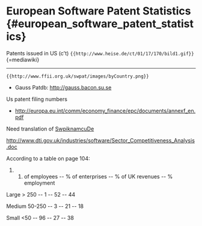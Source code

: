 # European Software Patent Statistics {#european_software_patent_statistics}

Patents issued in US (c\'t)
`{{http://www.heise.de/ct/01/17/170/bild1.gif}}`{=mediawiki}

------------------------------------------------------------------------

```{=mediawiki}
{{http://www.ffii.org.uk/swpat/images/byCountry.png}}
```
-   Gauss Patdb: <http://gauss.bacon.su.se>

Us patent filing numbers

-   <http://europa.eu.int/comm/economy_finance/epc/documents/annexf_en.pdf>

Need translation of [SwpiknamcuDe](SwpiknamcuDe "wikilink")

<http://www.dti.gov.uk/industries/software/Sector_Competitiveness_Analysis.doc>

According to a table on page 104:

1.  1.  of employees \-- % of enterprises \-- % of UK revenues \-- %
        employment

Large \> 250 \-- 1 \-- 52 \-- 44

Medium 50-250 \-- 3 \-- 21 \-- 18

Small \<50 \-- 96 \-- 27 \-- 38
